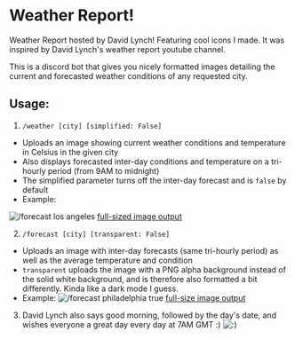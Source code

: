 # Weather Report!
Weather Report hosted by David Lynch! Featuring cool icons I made. It was inspired by David Lynch's weather report youtube channel.

This is a discord bot that gives you nicely formatted images detailing the current and forecasted weather conditions of any requested city.

## Usage:
1. `/weather [city] [simplified: False]`
- Uploads an image showing current weather conditions and temperature in Celsius in the given city
- Also displays forecasted inter-day conditions and temperature on a tri-hourly period (from 9AM to midnight)
- The simplified parameter turns off the inter-day forecast and is `false` by default
- Example:

![/forecast los angeles](http://puu.sh/I7YbQ/3a60e7f268.jpg)
[full-sized image output](https://media.discordapp.net/attachments/349267380452589568/882379404221743124/weather_report.png)

2. `/forecast [city] [transparent: False]`
- Uploads an image with inter-day forecasts (same tri-hourly period) as well as the average temperature and condition
- `transparent` uploads the image with a PNG alpha background instead of the solid white background, and is therefore also formatted a bit differently. Kinda like a dark mode I guess.
- Example:
![/forecast philadelphia true](http://puu.sh/I7Yen/63521ef909.jpg)
[full-size image output](https://media.discordapp.net/attachments/349267380452589568/882380194298609684/weather_report.png)

3. David Lynch also says good morning, followed by the day's date, and wishes everyone a great day every day at 7AM GMT :)
![:)](http://puu.sh/I7Yiq/3ed756f1ac.jpg)

